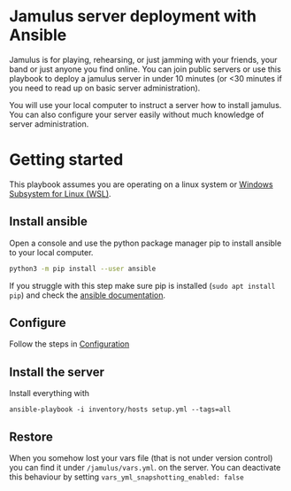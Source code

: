 # Jamulus server deployment with Ansible

Jamulus is for playing, rehearsing, or just jamming with your friends, your band or just anyone you find online.
You can join public servers or use this playbook to deploy a jamulus server in under 10 minutes
(or <30 minutes if you need to read up on basic server administration).

You will use your local computer to instruct a server how to install jamulus. You can also configure your server easily without much knowledge of server administration.


# Getting started

This playbook assumes you are operating on a linux system or [Windows Subsystem for Linux \(WSL\)](https://docs.microsoft.com/en-us/windows/wsl/about).

## Install ansible

Open a console and use the python package manager pip to install ansible to your local computer.

```bash
python3 -m pip install --user ansible
```

If you struggle with this step make sure pip is installed (`sudo apt install pip`) and check the [ansible documentation](https://docs.ansible.com/ansible/latest/installation_guide/intro_installation.html).

## Configure

Follow the steps in [Configuration](docs/configuring-playbook.md)

## Install the server

Install everything with

```shell
ansible-playbook -i inventory/hosts setup.yml --tags=all
```

## Restore

When you somehow lost your vars file (that is not under version control) you can find it under `/jamulus/vars.yml`. on the server.
You can deactivate this behaviour by setting `vars_yml_snapshotting_enabled: false`
